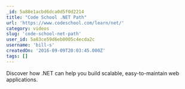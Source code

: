 ```yaml
---
_id: 5a88e1acbd6dca0d5f0d2214
title: "Code School .NET Path"
url: 'https://www.codeschool.com/learn/net/'
category: videos
slug: 'code-school-net-path'
user_id: 5a83ce59d6eb0005c4ecda2c
username: 'bill-s'
createdOn: '2016-09-09T20:03:45.000Z'
tags: []
---
```


Discover how .NET can help you build scalable, easy-to-maintain web applications.
